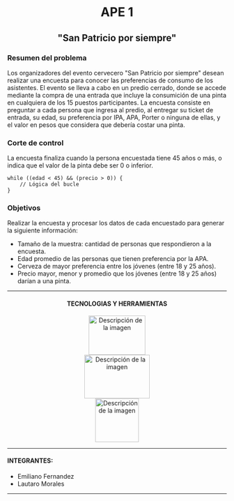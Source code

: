 <h1 align="center">APE 1</h1>
<h2 align="center">"San Patricio por siempre"</h2>

<h3>Resumen del problema</h3>
<p>Los organizadores del evento cervecero "San Patricio por siempre" desean realizar una encuesta para conocer las preferencias de consumo de los asistentes. El evento se lleva a cabo en un predio cerrado, donde se accede mediante la compra de una entrada que incluye la consumición de una pinta en cualquiera de los 15 puestos participantes.
La encuesta consiste en preguntar a cada persona que ingresa al predio, al entregar su ticket de entrada, su edad, su preferencia por IPA, APA, Porter o ninguna de ellas, y el valor en pesos que considera que debería costar una pinta.</p>

<h3>Corte de control</h3>
<p>La encuesta finaliza cuando la persona encuestada tiene 45 años o más, o indica que el valor de la pinta debe ser 0 o inferior.</p>
<code>while ((edad < 45) && (precio > 0)) {
    // Lógica del bucle
}</code>

<h3>Objetivos</h3>
<p>Realizar la encuesta y procesar los datos de cada encuestado para generar la siguiente información:

-  Tamaño de la muestra: cantidad de personas que respondieron a la encuesta.
-  Edad promedio de las personas que tienen preferencia por la APA.
-  Cerveza de mayor preferencia entre los jóvenes (entre 18 y 25 años).
-  Precio mayor, menor y promedio que los jóvenes (entre 18 y 25 años) darían a una pinta.</p>

---

<h4 align="center">TECNOLOGIAS Y HERRAMIENTAS</h4>
<div align="center">
	<img src="https://s3.amazonaws.com/s3.timetoast.com/public/uploads/photo/20812205/image/medium-0b8be812aaf27c065e64b34b76a529a0.png" alt="Descripción de la imagen" width="130" height="90" style="margin:auto;">
	<img src="https://niixer.com/wp-content/uploads/2024/04/cropped-timthumsssb1-800x445.webp" alt="Descripción de la imagen" width="150" height="100" style="display:flex; margin:auto;">
	<img src="https://uxwing.com/wp-content/themes/uxwing/download/brands-and-social-media/visual-studio-code-icon.png" alt="Descripción de la imagen" width="100" height="100" style="display:flex; margin:auto;">
</div>

---
<h4>INTEGRANTES:</h4>

- Emiliano Fernandez
- Lautaro Morales

---
